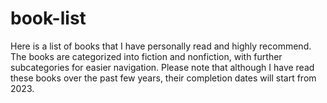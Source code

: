 # book-list
Here is a list of books that I have personally read and highly recommend. The books are categorized into fiction and nonfiction, with further subcategories for easier navigation. Please note that although I have read these books over the past few years, their completion dates will start from 2023.
